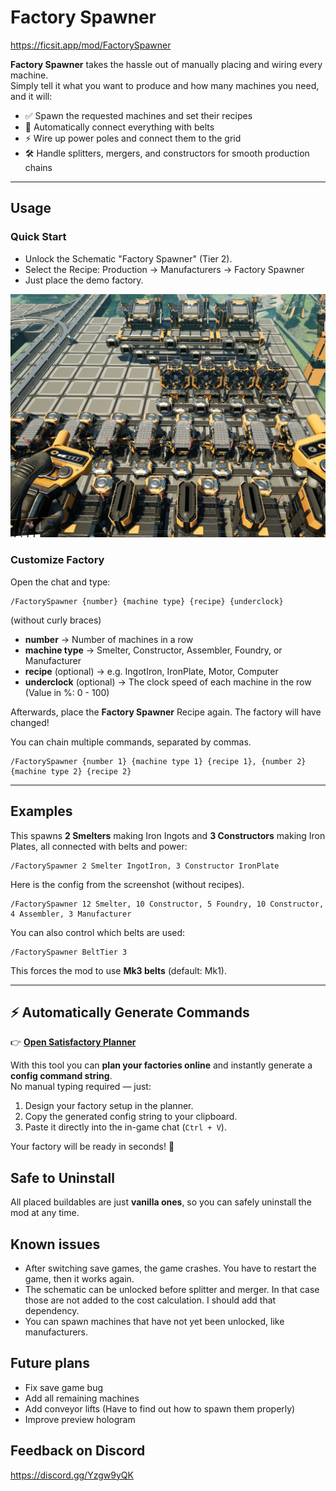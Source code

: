 # Factory Spawner
https://ficsit.app/mod/FactorySpawner

**Factory Spawner** takes the hassle out of manually placing and wiring every machine.  
Simply tell it what you want to produce and how many machines you need, and it will:

- ✅ Spawn the requested machines and set their recipes  
- 🔄 Automatically connect everything with belts  
- ⚡ Wire up power poles and connect them to the grid  
- 🛠️ Handle splitters, mergers, and constructors for smooth production chains  

---

## Usage

### Quick Start
- Unlock the Schematic "Factory Spawner" (Tier 2).
- Select the Recipe: Production → Manufacturers → Factory Spawner
- Just place the demo factory.

![Demo Screenshot](https://raw.githubusercontent.com/uniqueSimon/FactorySpawner/refs/heads/master/Images/screenshot.PNG)


### Customize Factory
Open the chat and type:
```
/FactorySpawner {number} {machine type} {recipe} {underclock}
```
(without curly braces)

- **number** → Number of machines in a row
- **machine type** → Smelter, Constructor, Assembler, Foundry, or Manufacturer
- **recipe** (optional) → e.g. IngotIron, IronPlate, Motor, Computer
- **underclock** (optional) → The clock speed of each machine in the row (Value in %: 0 - 100)

Afterwards, place the **Factory Spawner** Recipe again. The factory will have changed!

You can chain multiple commands, separated by commas.
```
/FactorySpawner {number 1} {machine type 1} {recipe 1}, {number 2} {machine type 2} {recipe 2}
```

---

## Examples

This spawns **2 Smelters** making Iron Ingots and **3 Constructors** making Iron Plates, all connected with belts and power:

```
/FactorySpawner 2 Smelter IngotIron, 3 Constructor IronPlate
```

Here is the config from the screenshot (without recipes).
```
/FactorySpawner 12 Smelter, 10 Constructor, 5 Foundry, 10 Constructor, 4 Assembler, 3 Manufacturer
```
You can also control which belts are used:
```
/FactorySpawner BeltTier 3
```

This forces the mod to use **Mk3 belts** (default: Mk1).

---

## ⚡ Automatically Generate Commands

👉 [**Open Satisfactory Planner**](https://uniquesimon.github.io/satisfactory-planner/)

With this tool you can **plan your factories online** and instantly generate a **config command string**.  
No manual typing required — just:

1. Design your factory setup in the planner.  
2. Copy the generated config string to your clipboard.  
3. Paste it directly into the in-game chat (`Ctrl + V`).  

Your factory will be ready in seconds! 🚀

## Safe to Uninstall

All placed buildables are just **vanilla ones**, so you can safely uninstall the mod at any time.

## Known issues
- After switching save games, the game crashes. You have to restart the game, then it works again.
- The schematic can be unlocked before splitter and merger. In that case those are not added to the cost calculation. I should add that dependency.
- You can spawn machines that have not yet been unlocked, like manufacturers.

## Future plans
- Fix save game bug
- Add all remaining machines
- Add conveyor lifts (Have to find out how to spawn them properly)
- Improve preview hologram

## Feedback on Discord

https://discord.gg/Yzgw9yQK